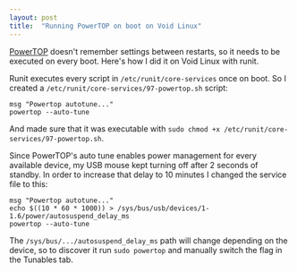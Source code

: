 ```yaml
---
layout: post
title:  "Running PowerTOP on boot on Void Linux"
---
```


[PowerTOP](https://01.org/powertop/) doesn't remember settings between restarts, so it needs to be executed on every boot. Here's how I did it on Void Linux with runit.

Runit executes every script in `/etc/runit/core-services` once on boot. So I created a `/etc/runit/core-services/97-powertop.sh` script:
```
msg "Powertop autotune..."
powertop --auto-tune
```

And made sure that it was executable with `sudo chmod +x /etc/runit/core-services/97-powertop.sh`.

Since PowerTOP's auto tune enables power management for every available device, my USB mouse kept turning off after 2 seconds of standby. In order to increase that delay to 10 minutes I changed the service file to this:
```
msg "Powertop autotune..."
echo $((10 * 60 * 1000)) > /sys/bus/usb/devices/1-1.6/power/autosuspend_delay_ms
powertop --auto-tune
```

The `/sys/bus/.../autosuspend_delay_ms` path will change depending on the device, so to discover it run `sudo powertop` and manually switch the flag in the Tunables tab.
